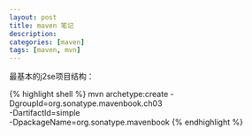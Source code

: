 ```yaml
---
layout: post
title: maven 笔记
description: 
categories: [maven]
tags: [maven, mvn]
---
```


最基本的j2se项目结构：

{% highlight shell %}
mvn archetype:create -DgroupId=org.sonatype.mavenbook.ch03 \
-DartifactId=simple \
-DpackageName=org.sonatype.mavenbook
{% endhighlight %}

